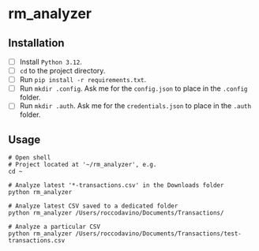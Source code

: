 # rm_analyzer

## Installation
- [ ] Install `Python 3.12`.
- [ ] `cd` to the project directory.
- [ ] Run `pip install -r requirements.txt`.
- [ ] Run `mkdir .config`. Ask me for the `config.json` to place in the `.config` folder.
- [ ] Run `mkdir .auth`. Ask me for the `credentials.json` to place in the `.auth` folder.

## Usage
```
# Open shell
# Project located at '~/rm_analyzer', e.g.
cd ~

# Analyze latest '*-transactions.csv' in the Downloads folder
python rm_analyzer

# Analyze latest CSV saved to a dedicated folder
python rm_analyzer /Users/roccodavino/Documents/Transactions/

# Analyze a particular CSV
python rm_analyzer /Users/roccodavino/Documents/Transactions/test-transactions.csv
```
